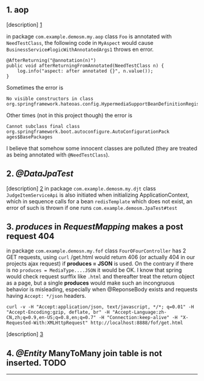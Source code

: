## 1. aop
[description] [1]

in package `com.example.demosm.my.aop` class `Foo` is annotated with `NeedTestClass`, the following code in `MyAspect` would cause `BusinessService#logicWithAnnotatedArgs1` throws en error. 

````
@AfterReturning("@annotation(n)")
public void afterReturningFromAnnotated(NeedTestClass n) {
    log.info("aspect: after annotated {}", n.value());
}
````

Sometimes the error is
```
No visible constructors in class org.springframework.hateoas.config.HypermediaSupportBeanDefinitionRegistrar$DefaultObjectMapperCustomizer
```
Other times (not in this project though) the error is
```
Cannot subclass final class org.springframework.boot.autoconfigure.AutoConfigurationPack‌​ages$BasePackages
```
I believe that somehow some innocent classes are polluted (they are treated as being annotated with `@NeedTestClass`).
## 2. *@DataJpaTest*
[description] [2]
in package `com.example.demosm.my.djt` class `JudgeItemServiceApi` is also initiated when initializing ApplicationContext, which in sequence calls for a bean `redisTemplate` which does not exist, an error of such is thrown if one runs `com.example.demosm.JpaTest#test`
## 3. *produces* in *RequestMapping* makes a post request 404
in package `com.example.demosn.my.fof` class `FourOFourController` has 2 GET requests, using `curl` /get.html would return 406 (or actually 404 in our projects ajax request) if **produces = JSON** is used.
On the contrary if there is no `produces = MediaType....JSON` it would be OK. I know that spring would check request surffix like `.html` and thereafter treat the return object as a page, but a single **produces** would make such an incongruous behavior is misleading, especially when @ReponseBody exists and requests having `Accept: */json` headers.
```
curl -v -H "Accept:application/json, text/javascript, */*; q=0.01" -H "Accept-Encoding:gzip, deflate, br" -H "Accept-Language:zh-CN,zh;q=0.9,en-US;q=0.8,en;q=0.7" -H "Connection:keep-alive" -H "X-Requested-With:XMLHttpRequest" http://localhost:8888/fof/get.html
```
[description] [3]
## 4. *@Entity* ManyToMany join table is not inserted.  TODO
--------
[1]: https://stackoverflow.com/questions/48055097/spring-aop-no-visible-constructors-in-class
[2]: https://stackoverflow.com/questions/45309405/why-is-spring-boots-datajpatest-scanning-component
[3]: https://stackoverflow.com/questions/48000692/spring-produces-field-of-controller-annotation-causes-a-get-404